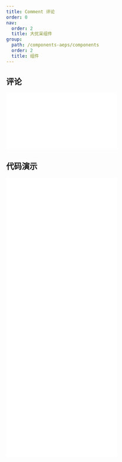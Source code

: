 ```yaml
---
title: Comment 评论
order: 0
nav:
  order: 2
  title: 大优采组件
group:
  path: /components-aeps/components
  order: 2
  title: 组件
---
```


## 评论

<div>
<embed src="@docs-common/comment/index.md"></embed>
</div>
        
## 代码演示

<Row gutter=8>

  <Col span=24>
    
  <div class="code-box"><embed src="@abiz-rc-aeps/comment/demo/basic-comment-aeps.md"></embed></div>
          
  <div class="code-box"><embed src="@abiz-rc-aeps/comment/demo/list-comment-aeps.md"></embed></div>
          
  <div class="code-box"><embed src="@abiz-rc-aeps/comment/demo/nested-comment-aeps.md"></embed></div>
          
  <div class="code-box"><embed src="@abiz-rc-aeps/comment/demo/editor-comment-aeps.md"></embed></div>
          
  </Col>
          
</Row>
        
<div><embed src="@docs-common/comment/index-api.md"></embed><div>
        